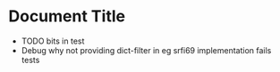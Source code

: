 # Document Title

* TODO bits in test
* Debug why not providing dict-filter in eg srfi69 implementation fails tests

